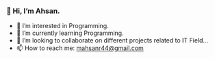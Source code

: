 ### 👋 Hi, I’m Ahsan.
- 👀 I’m interested in Programming.
- 🌱 I’m currently learning Programming.
- 💞️ I’m looking to collaborate on different projects related to IT Field...
- 📫 How to reach me: mahsanr44@gmail.com

<!---
mahsanr44/mahsanr44 is a ✨ special ✨ repository because its `README.md` (this file) appears on your GitHub profile.
You can click the Preview link to take a look at your changes.
--->
